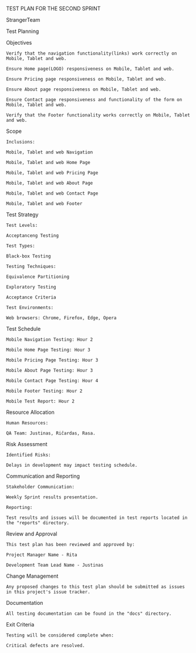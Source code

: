 TEST PLAN FOR THE SECOND SPRINT 

 
StrangerTeam


Test Planning 

 

Objectives 

    Verify that the navigation functionality(links) work correctly on Mobile, Tablet and web.  

    Ensure Home page(LOGO) responsiveness on Mobile, Tablet and web.  

    Ensure Pricing page responsiveness on Mobile, Tablet and web.  

    Ensure About page responsiveness on Mobile, Tablet and web.  

    Ensure Contact page responsiveness and functionality of the form on Mobile, Tablet and web.  

    Verify that the Footer functionality works correctly on Mobile, Tablet and web.  

Scope 

    Inclusions: 

    Mobile, Tablet and web Navigation 

    Mobile, Tablet and web Home Page 

    Mobile, Tablet and web Pricing Page 

    Mobile, Tablet and web About Page 

    Mobile, Tablet and web Contact Page 

    Mobile, Tablet and web Footer 

Test Strategy 

    Test Levels: 

    Acceptanceng Testing 

    Test Types: 

    Black-box Testing 

    Testing Techniques: 

    Equivalence Partitioning 

    Exploratory Testing 

    Acceptance Criteria 

    Test Environments: 

    Web browsers: Chrome, Firefox, Edge, Opera 

Test Schedule 

    Mobile Navigation Testing: Hour 2 

    Mobile Home Page Testing: Hour 3 

    Mobile Pricing Page Testing: Hour 3 

    Mobile About Page Testing: Hour 3 

    Mobile Contact Page Testing: Hour 4 

    Mobile Footer Testing: Hour 2 

    Mobile Test Report: Hour 2 

Resource Allocation 

    Human Resources: 

    QA Team: Justinas, Ričardas, Rasa. 

Risk Assessment 

    Identified Risks: 

    Delays in development may impact testing schedule. 

Communication and Reporting 

    Stakeholder Communication: 

    Weekly Sprint results presentation. 

    Reporting: 

    Test results and issues will be documented in test reports located in the "reports" directory. 

Review and Approval 

    This test plan has been reviewed and approved by: 

    Project Manager Name - Rita 

    Development Team Lead Name - Justinas

Change Management 

    Any proposed changes to this test plan should be submitted as issues in this project's issue tracker. 

Documentation 

    All testing documentation can be found in the "docs" directory. 

Exit Criteria 

    Testing will be considered complete when: 

    Critical defects are resolved. 